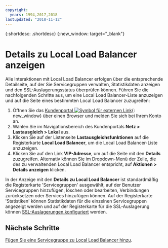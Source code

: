 ```yaml
---
copyright:
  years: 1994,2017,2018
lastupdated: "2018-11-12"
---
```


{:shortdesc: .shortdesc}
{:new_window: target="_blank"}

# Details zu Local Load Balancer anzeigen

Alle Interaktionen mit Local Load Balancer erfolgen über die entsprechende Detailseite, auf der Sie Servicegruppen verwalten, Statistikdaten anzeigen und den SSL-Auslagerungsstatus überprüfen können. Führen Sie die nachfolgenden Schritte aus, um eine Local Load Balancer-Liste anzuzeigen und auf die Seite eines bestimmten Local Load Balancer zuzugreifen:

1. Öffnen Sie das [Kundenportal ![Symbol für externen Link](../../icons/launch-glyph.svg "Symbol für externen Link")](https://control.softlayer.com/){: new_window} über einen Browser und melden Sie sich bei Ihrem Konto an.
2. Wählen Sie im Navigationsbereich des Kundenportals **Netz > Lastausgleich > Lokal** aus.
3. Klicken Sie auf der Listenseite **Lastausgleichsfunktionen** auf die Registerkarte **Local Load Balancer**, um die Local Load Balancer-Liste anzuzeigen.
4. Klicken Sie auf den Link **VIP-Adresse**, um auf die Seite mit den **Details** zuzugreifen. Alternativ können Sie im Dropdown-Menü der Zeile, die des zu verwaltenden Local Load Balancer entspricht, auf **Aktionen > Details anzeigen** klicken.

In der Anzeige mit den **Details zu Local Load Balancer** ist standardmäßig die Registerkarte 'Servicegruppen' ausgewählt, auf der Benutzer Servicegruppen hinzufügen, löschen oder bearbeiten, Verbindungen zurücksetzen oder Services hinzufügen können. Auf der Registerkarte 'Statistiken' können Statistikdaten für die einzelnen Servicegruppen angezeigt werden und auf der Registerkarte für die SSL-Auslagerung können [SSL-Auslagerungen konfiguriert](configure-ssl-offloading-load-balancer.html) werden.

## Nächste Schritte

[Fügen Sie eine Servicegruppe zu Local Load Balancer hinzu](add-service-group-load-balancer.html). 
